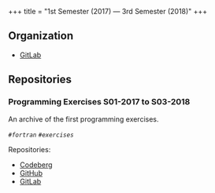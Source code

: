 +++
title = "1st Semester (2017) — 3rd Semester (2018)"
+++

## Organization

- [GitLab](https://gitlab.com/paveloom-g/university/s01-2017-to-s03-2018)

## Repositories

### Programming Exercises S01-2017 to S03-2018

An archive of the first programming exercises.

*`#fortran` `#exercises`*

Repositories:

- [Codeberg](https://codeberg.org/paveloom-university/Programming-Exercises-S01-2017-to-S03-2018)
- [GitHub](https://github.com/paveloom-university/Programming-Exercises-S01-2017-to-S03-2018)
- [GitLab](https://gitlab.com/paveloom-g/university/s01-2017-to-s03-2018/programming-exercises)
